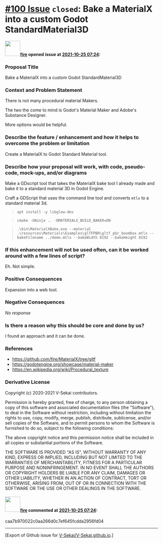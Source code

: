 # [\#100 Issue](https://github.com/V-Sekai/V-Sekai.github.io/issues/100) `closed`: Bake a MaterialX into a custom Godot StandardMaterial3D

#### <img src="https://avatars.githubusercontent.com/u/32321?u=c2e06a3d2b49a467aa907e54aa259516440267cc&v=4" width="50">[fire](https://github.com/fire) opened issue at [2021-10-25 07:24](https://github.com/V-Sekai/V-Sekai.github.io/issues/100):

### Proposal Title

Bake a MaterialX into a custom Godot StandardMaterial3D

### Context and Problem Statement

There is not many procedural material Makers.

The two the come to mind is Godot's Material Maker and Adobe's Substance Designer.

More options would be helpful.

### Describe the feature / enhancement and how it helps to overcome the problem or limitation

Create a MaterialX to Godot Standard Material tool.

### Describe how your proposal will work, with code, pseudo-code, mock-ups, and/or diagrams

Make a GDscript tool that takes the MaterialX bake tool I already made and bake it to a standard material 3D in Godot Engine.

Craft a GDScript that uses the command line tool and converts `mtlx` to a standard material 3d.

> `apt install -y libglew-dev`

> `cmake -GNinja .. -DMATERIALX_BUILD_BAKER=ON`

> `.\bin\MaterialXBake.exe --material .\resources\Materials\Examples\glTFPBR\gltf_pbr_boombox.mtlx --bakeFilename ../demo.mtlx --bakeWidth 8192 --bakeHeight 8192`

### If this enhancement will not be used often, can it be worked around with a few lines of script?

Eh. Not simple.

### Positive Consequences
Expansion into a web tool.

### Negative Consequences

_No response_

### Is there a reason why this should be core and done by us?

I found an approach and it can be done.

### References

* https://github.com/fire/MaterialX/tree/gltf
* https://godotengine.org/showcase/material-maker
* https://en.wikipedia.org/wiki/Procedural_texture

### Derivative License

Copyright (c) 2020-2021 V-Sekai contributors.

Permission is hereby granted, free of charge, to any person obtaining a copy
of this software and associated documentation files (the "Software"), to deal
in the Software without restriction, including without limitation the rights
to use, copy, modify, merge, publish, distribute, sublicense, and/or sell
copies of the Software, and to permit persons to whom the Software is
furnished to do so, subject to the following conditions:

The above copyright notice and this permission notice shall be included in all
copies or substantial portions of the Software.

THE SOFTWARE IS PROVIDED "AS IS", WITHOUT WARRANTY OF ANY KIND, EXPRESS OR
IMPLIED, INCLUDING BUT NOT LIMITED TO THE WARRANTIES OF MERCHANTABILITY,
FITNESS FOR A PARTICULAR PURPOSE AND NONINFRINGEMENT. IN NO EVENT SHALL THE
AUTHORS OR COPYRIGHT HOLDERS BE LIABLE FOR ANY CLAIM, DAMAGES OR OTHER
LIABILITY, WHETHER IN AN ACTION OF CONTRACT, TORT OR OTHERWISE, ARISING FROM,
OUT OF OR IN CONNECTION WITH THE SOFTWARE OR THE USE OR OTHER DEALINGS IN THE
SOFTWARE.


#### <img src="https://avatars.githubusercontent.com/u/32321?u=c2e06a3d2b49a467aa907e54aa259516440267cc&v=4" width="50">[fire](https://github.com/fire) commented at [2021-10-25 07:24](https://github.com/V-Sekai/V-Sekai.github.io/issues/100#issuecomment-955916170):

caa7b970022c0aa266d0c7ef645fcdda2956fd04


-------------------------------------------------------------------------------



[Export of Github issue for [V-Sekai/V-Sekai.github.io](https://github.com/V-Sekai/V-Sekai.github.io).]
